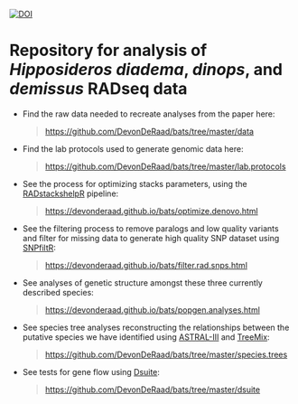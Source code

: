 [![DOI](https://zenodo.org/badge/321082355.svg)](https://zenodo.org/doi/10.5281/zenodo.10780527)

Repository for analysis of *Hipposideros diadema*, *dinops*, and *demissus* RADseq data
==================================================================================

*   Find the raw data needed to recreate analyses from the paper here:

    > <https://github.com/DevonDeRaad/bats/tree/master/data>

*   Find the lab protocols used to generate genomic data here:

    > <https://github.com/DevonDeRaad/bats/tree/master/lab.protocols>
    
*   See the process for optimizing stacks parameters, using the [RADstackshelpR](https://github.com/DevonDeRaad/RADstackshelpR) pipeline:

    > <https://devonderaad.github.io/bats/optimize.denovo.html>

*   See the filtering process to remove paralogs and low quality variants and filter for missing data to generate high quality SNP dataset using [SNPfiltR](https://devonderaad.github.io/SNPfiltR/):

    > <https://devonderaad.github.io/bats/filter.rad.snps.html>

*   See analyses of genetic structure amongst these three currently described species:

    > <https://devonderaad.github.io/bats/popgen.analyses.html>

*   See species tree analyses reconstructing the relationships between the putative species we have identified using [ASTRAL-III](https://github.com/smirarab/ASTRAL) and [TreeMix](https://web.stanford.edu/group/pritchardlab/software.html):

    > <https://github.com/DevonDeRaad/bats/tree/master/species.trees>
    
*   See tests for gene flow using [Dsuite](https://github.com/millanek/Dsuite):

    > <https://github.com/DevonDeRaad/bats/tree/master/dsuite>
